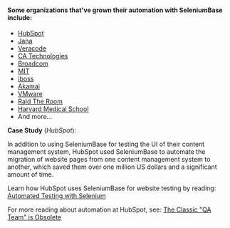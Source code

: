 #### Some organizations that've grown their automation with SeleniumBase include:
* [HubSpot](http://www.hubspot.com/)
* [Jana](http://jana.com/)
* [Veracode](http://www.veracode.com/)
* [CA Technologies](https://www.ca.com/)
* [Broadcom](https://www.broadcom.com/)
* [MIT](http://web.mit.edu/)
* [iboss](https://www.iboss.com/)
* [Akamai](https://www.akamai.com/)
* [VMware](http://www.vmware.com/)
* [Raid The Room](http://raidtheroom.com/)
* [Harvard Medical School](http://hms.harvard.edu/)
* And more...

**Case Study** (*HubSpot*):

In addition to using SeleniumBase for testing the UI of their content management system, HubSpot used SeleniumBase to automate the migration of website pages from one content management system to another, which saved them over one million US dollars and a significant amount of time.

Learn how HubSpot uses SeleniumBase for website testing by reading: [Automated Testing with Selenium](http://dev.hubspot.com/blog/bid/88880/Automated-Integration-Testing-with-Selenium-at-HubSpot#hs_cos_wrapper_name)

For more reading about automation at HubSpot, see: [The Classic "QA Team" is Obsolete](http://product.hubspot.com/blog/the-classic-qa-team-is-obsolete#hs_cos_wrapper_name)
